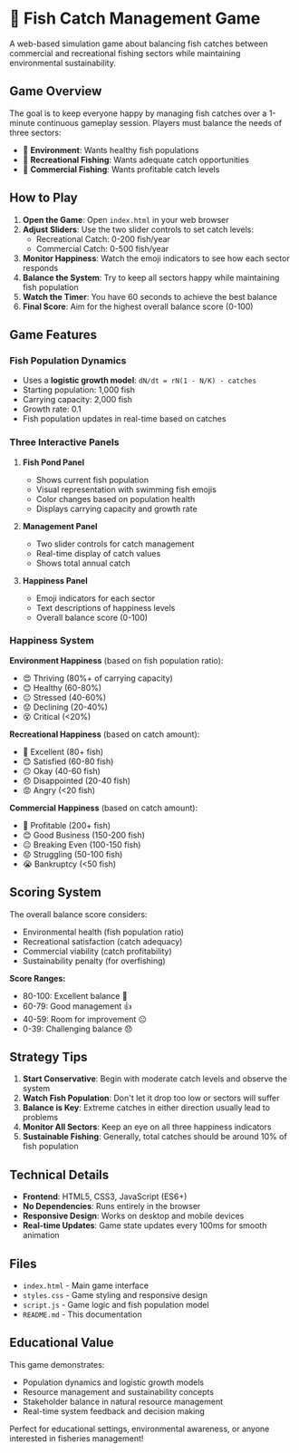 # 🎣 Fish Catch Management Game

A web-based simulation game about balancing fish catches between commercial and recreational fishing sectors while maintaining environmental sustainability.

## Game Overview

The goal is to keep everyone happy by managing fish catches over a 1-minute continuous gameplay session. Players must balance the needs of three sectors:

- 🌊 **Environment**: Wants healthy fish populations
- 🎣 **Recreational Fishing**: Wants adequate catch opportunities  
- 🚢 **Commercial Fishing**: Wants profitable catch levels

## How to Play

1. **Open the Game**: Open `index.html` in your web browser
2. **Adjust Sliders**: Use the two slider controls to set catch levels:
   - Recreational Catch: 0-200 fish/year
   - Commercial Catch: 0-500 fish/year
3. **Monitor Happiness**: Watch the emoji indicators to see how each sector responds
4. **Balance the System**: Try to keep all sectors happy while maintaining fish population
5. **Watch the Timer**: You have 60 seconds to achieve the best balance
6. **Final Score**: Aim for the highest overall balance score (0-100)

## Game Features

### Fish Population Dynamics
- Uses a **logistic growth model**: `dN/dt = rN(1 - N/K) - catches`
- Starting population: 1,000 fish
- Carrying capacity: 2,000 fish
- Growth rate: 0.1
- Fish population updates in real-time based on catches

### Three Interactive Panels

1. **Fish Pond Panel**
   - Shows current fish population
   - Visual representation with swimming fish emojis
   - Color changes based on population health
   - Displays carrying capacity and growth rate

2. **Management Panel**
   - Two slider controls for catch management
   - Real-time display of catch values
   - Shows total annual catch

3. **Happiness Panel**
   - Emoji indicators for each sector
   - Text descriptions of happiness levels
   - Overall balance score (0-100)

### Happiness System

**Environment Happiness** (based on fish population ratio):
- 😍 Thriving (80%+ of carrying capacity)
- 😊 Healthy (60-80%)
- 😐 Stressed (40-60%)
- 😟 Declining (20-40%)
- 😵 Critical (<20%)

**Recreational Happiness** (based on catch amount):
- 🤩 Excellent (80+ fish)
- 😊 Satisfied (60-80 fish)
- 😐 Okay (40-60 fish)
- 😞 Disappointed (20-40 fish)
- 😡 Angry (<20 fish)

**Commercial Happiness** (based on catch amount):
- 🤑 Profitable (200+ fish)
- 😊 Good Business (150-200 fish)
- 😐 Breaking Even (100-150 fish)
- 😟 Struggling (50-100 fish)
- 😭 Bankruptcy (<50 fish)

## Scoring System

The overall balance score considers:
- Environmental health (fish population ratio)
- Recreational satisfaction (catch adequacy)
- Commercial viability (catch profitability)
- Sustainability penalty (for overfishing)

**Score Ranges:**
- 80-100: Excellent balance 🎉
- 60-79: Good management 👍
- 40-59: Room for improvement 😐
- 0-39: Challenging balance 😞

## Strategy Tips

1. **Start Conservative**: Begin with moderate catch levels and observe the system
2. **Watch Fish Population**: Don't let it drop too low or sectors will suffer
3. **Balance is Key**: Extreme catches in either direction usually lead to problems
4. **Monitor All Sectors**: Keep an eye on all three happiness indicators
5. **Sustainable Fishing**: Generally, total catches should be around 10% of fish population

## Technical Details

- **Frontend**: HTML5, CSS3, JavaScript (ES6+)
- **No Dependencies**: Runs entirely in the browser
- **Responsive Design**: Works on desktop and mobile devices
- **Real-time Updates**: Game state updates every 100ms for smooth animation

## Files

- `index.html` - Main game interface
- `styles.css` - Game styling and responsive design
- `script.js` - Game logic and fish population model
- `README.md` - This documentation

## Educational Value

This game demonstrates:
- Population dynamics and logistic growth models
- Resource management and sustainability concepts
- Stakeholder balance in natural resource management
- Real-time system feedback and decision making

Perfect for educational settings, environmental awareness, or anyone interested in fisheries management!